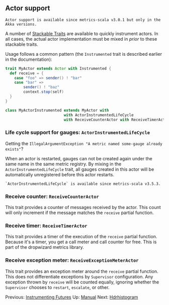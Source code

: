 ## Actor support

    Actor support is available since metrics-scala v3.0.1 but only in the Akka versions.

A number of [Stackable Traits](http://www.artima.com/scalazine/articles/stackable_trait_pattern.html) are available to
quickly instrument actors.  In all cases, the actual actor implementation must be mixed in *prior* to these stackable
traits.

Usage follows a common pattern (the `Instrumented` trait is described earlier in the documentation):

```scala
trait MyActor extends Actor with Instrumented {
  def receive = {
    case "foo" => sender() ! "bar"
    case "bar" =>
        sender() ! "baz"
        context.stop(self)
  }
}

class MyActorInstrumented extends MyActor with
                          with ActorInstrumentedLifeCycle
                          with ReceiveCounterActor with ReceiveTimerActor with ReceiveExceptionMeterActor
```

### Life cycle support for gauges: `ActorInstrumentedLifeCycle`

Getting the `IllegalArgumentException "A metric named some-gauge already exists"`?

When an actor is restarted, gauges can not be created again under the same name in the same metric registry.
By mixing in the `ActorInstrumentedLifeCycle` trait, all gauges created in this actor will be automatically
unregistered before this actor restarts.

    `ActorInstrumentedLifeCycle` is available since metrics-scala v3.5.3.

### Receive counter: `ReceiveCounterActor`

This trait provides a counter of messages received by the actor.  This count will only increment if the message matches
the `receive` partial function.

### Receive timer: `ReceiveTimerActor`

This trait provides a timer of the execution of the `receive` partial function.  Because it's a timer, you get a call
meter and call counter for free.  This is part of the dropwizard metrics library.

### Receive exception meter: `ReceiveExceptionMeterActor`

This trait provides an exception meter around the `receive` partial function.  This does not differentiate exceptions
by `Supervisor` configuration.  Any exception thrown by `receive` will be counted equally, ignoring whether the
`Supervisor` chooses to `restart`, `escalate`, or other.

Previous: [Instrumenting Futures](Futures.md) Up: [Manual](Manual.md) Next: [Hdrhistogram](Hdrhistogram.md)
